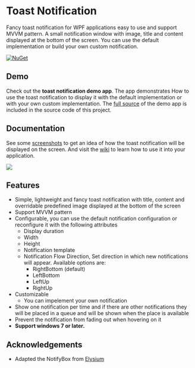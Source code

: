 # Toast Notification
Fancy toast notification for WPF applications easy to use and support MVVM pattern. A small notification window with image, title and content displayed at the bottom of the screen. You can use the default implementation or build your own custom notification.

[![NuGet](https://img.shields.io/nuget/dt/WPFNotification.svg)](https://www.nuget.org/packages/WPFNotification)

## Demo
Check out the **toast notification demo app**. The app demonstrates How to use the toast notification to display it with the default implementation or with your own custom implementation. The [full source](https://github.com/muhammad-magdy/WPFToastNotification/tree/master/1.0/WPFNotification/WPFNotificationDemo) of the demo app is included in the source code of this project.

## Documentation
See some [screenshots](https://github.com/muhammad-magdy/WPFToastNotification/wiki/Screenshots) to get an idea of how the toast notification will be displayed on the screen. And visit the [wiki](https://github.com/muhammad-magdy/WPFToastNotification/wiki) to learn how to use it into your application.

![](http://i1042.photobucket.com/albums/b426/muhammed_magdy/MailNotification_intro_zpsibibsvpb.png)

## Features
* Simple, lightweight and fancy toast notification with title, content and overridable predefined image displayed at the bottom of the screen
* Support MVVM pattern
* Configurable, you can use the default notification configuration or reconfigure it with the following attributes 
  * Display duration
  * Width
  * Height
  * Notification template 
  * Notification Flow Direction, Set direction in which new notifications will appear. Available options are:
    * RightBottom (default)
    * LeftBottom
    * LeftUp
    * RightUp
* Customizable
  * You can impelement your own notification
* Show one notification per time and if there are other notifications they will be placed in a queue and will be shown when the place is available
* Prevent the notification from fading out when hovering on it
* **Support windows 7 or later.** 

## Acknowledgements
* Adapted the NotifyBox from [Elysium](https://elysiumextra.codeplex.com)


